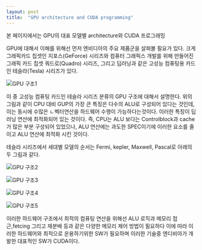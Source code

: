 ```yaml
---
layout: post
title:  "GPU architecture and CUDA programming"
---
```

본 페이지에서는 GPU의 대표 모델별 architecture와 CUDA 프로그래밍


GPU에 대해서 이해를 위해선 먼저 엔비디아의 주요 제품군을 살펴볼 필요가 있다.
크게 그래픽카드 칩셋인 지포스(GeForce) 시리즈와 컴퓨터 그래픽스 개발를 위해 만들어진
그래픽 카드 칩셋 쿼드로(Quadro) 시리즈, 그리고 딥러닝과 같은 고성능 컴퓨팅용
카드인 테슬라(Tesla) 시리즈가 있다.


![GPU 구조1](http://img.danawa.com/images/descFiles/4/520/3519715_1514702757296.png)

이 중 고성능 컴퓨팅 카드인 테슬라 시리즈 분류의 GPU 구조에 대해서 설명한다. 
위의 그림과 같이 CPU 대비 GUP의 가장 큰 특징은 다수의 ALU로 구성되어 있다는 것인데,
이는 동시에 수많은 ㄴ벡터연산을 하드웨어 수행이 가능하다는것이다. 이러한 특징이 딥러닝 연산에 최적화되어
있는 것이다.
즉, CPU는 ALU 보다는 Controlblock과 cache가 많은 부분 구성되어 있었으나, ALU 연산에는 과도한
SPEC이기에 이러한 요소를 줄이고 ALU 연산에 최적화 시킨 것이다.

테슬라 시리즈에서 세대별 모델의 순서는 Fermi, kepler, Maxwell, Pascal로 아래의 두 그림과 같다.

![GPU 구조2](https://i.imgur.com/J3b8uJn.png)

![GPU 구조3](http://drmola.com/files/attach/images/56517/096/049/a66371d08d953fa9af604a66c97cbf3e.png)



![GPU 구조4](https://imgur.com/aOKAnQn.png)



![GPU 구조5](https://i.imgur.com/CHw8FjP.png)


이러한 하드웨어 구조에서 최적의 컴퓨팅 연산을 위해선 ALU 로직과 메모리 접근,fetcing 그리고 재분배 등과 같은
다양한 메모리 제어 방법이 필요하다 이에 따라 이러한 하드웨어와 최적으로 운용하기위한 SW가 필요하며 이러한
기술중 엔디비아가 개발한 대표적인 SW가 CUDA이다.










